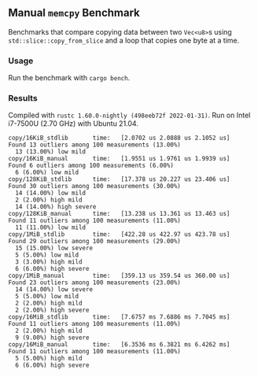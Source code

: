 ## Manual `memcpy` Benchmark

Benchmarks that compare copying data between two `Vec<u8>`s using
`std::slice::copy_from_slice` and a loop that copies one byte at a time.

### Usage
Run the benchmark with `cargo bench`.

### Results
Compiled with `rustc 1.60.0-nightly (498eeb72f 2022-01-31)`.
Run on Intel i7-7500U (2.70 GHz) with Ubuntu 21.04.
```
copy/16KiB_stdlib       time:   [2.0702 us 2.0888 us 2.1052 us]                               
Found 13 outliers among 100 measurements (13.00%)
  13 (13.00%) low mild
copy/16KiB_manual       time:   [1.9551 us 1.9761 us 1.9939 us]                               
Found 6 outliers among 100 measurements (6.00%)
  6 (6.00%) low mild
copy/128KiB_stdlib      time:   [17.378 us 20.227 us 23.406 us]                               
Found 30 outliers among 100 measurements (30.00%)
  14 (14.00%) low mild
  2 (2.00%) high mild
  14 (14.00%) high severe
copy/128KiB_manual      time:   [13.238 us 13.361 us 13.463 us]                               
Found 11 outliers among 100 measurements (11.00%)
  11 (11.00%) low mild
copy/1MiB_stdlib        time:   [422.28 us 422.97 us 423.78 us]                             
Found 29 outliers among 100 measurements (29.00%)
  15 (15.00%) low severe
  5 (5.00%) low mild
  3 (3.00%) high mild
  6 (6.00%) high severe
copy/1MiB_manual        time:   [359.13 us 359.54 us 360.00 us]                             
Found 23 outliers among 100 measurements (23.00%)
  14 (14.00%) low severe
  5 (5.00%) low mild
  2 (2.00%) high mild
  2 (2.00%) high severe
copy/16MiB_stdlib       time:   [7.6757 ms 7.6886 ms 7.7045 ms]                              
Found 11 outliers among 100 measurements (11.00%)
  2 (2.00%) high mild
  9 (9.00%) high severe
copy/16MiB_manual       time:   [6.3536 ms 6.3821 ms 6.4262 ms]                              
Found 11 outliers among 100 measurements (11.00%)
  5 (5.00%) high mild
  6 (6.00%) high severe
```